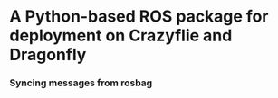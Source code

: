 # A Python-based ROS package for deployment on Crazyflie and Dragonfly

### Syncing messages from rosbag